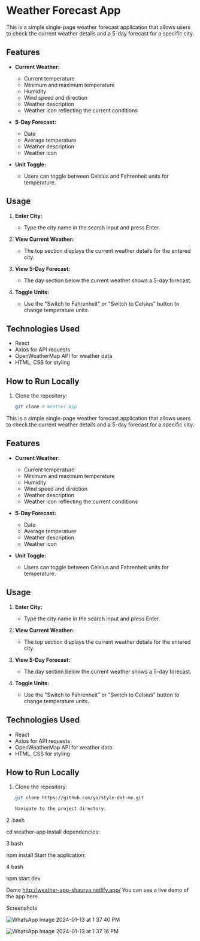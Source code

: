 # Weather Forecast App

This is a simple single-page weather forecast application that allows users to check the current weather details and a 5-day forecast for a specific city.

## Features

- **Current Weather:**
  - Current temperature
  - Minimum and maximum temperature
  - Humidity
  - Wind speed and direction
  - Weather description
  - Weather icon reflecting the current conditions

- **5-Day Forecast:**
  - Date
  - Average temperature
  - Weather description
  - Weather icon

- **Unit Toggle:**
  - Users can toggle between Celsius and Fahrenheit units for temperature.

## Usage

1. **Enter City:**
   - Type the city name in the search input and press Enter.

2. **View Current Weather:**
   - The top section displays the current weather details for the entered city.

3. **View 5-Day Forecast:**
   - The day section below the current weather shows a 5-day forecast.

4. **Toggle Units:**
   - Use the "Switch to Fahrenheit" or "Switch to Celsius" button to change temperature units.

## Technologies Used

- React
- Axios for API requests
- OpenWeatherMap API for weather data
- HTML, CSS for styling

## How to Run Locally

1. Clone the repository:

   ```bash
   git clone # Weather App

This is a simple single-page weather forecast application that allows users to check the current weather details and a 5-day forecast for a specific city.

## Features

- **Current Weather:**
  - Current temperature
  - Minimum and maximum temperature
  - Humidity
  - Wind speed and direction
  - Weather description
  - Weather icon reflecting the current conditions

- **5-Day Forecast:**
  - Date
  - Average temperature
  - Weather description
  - Weather icon

- **Unit Toggle:**
  - Users can toggle between Celsius and Fahrenheit units for temperature.

## Usage

1. **Enter City:**
   - Type the city name in the search input and press Enter.

2. **View Current Weather:**
   - The top section displays the current weather details for the entered city.

3. **View 5-Day Forecast:**
   - The day section below the current weather shows a 5-day forecast.

4. **Toggle Units:**
   - Use the "Switch to Fahrenheit" or "Switch to Celsius" button to change temperature units.

## Technologies Used

- React
- Axios for API requests
- OpenWeatherMap API for weather data
- HTML, CSS for styling

## How to Run Locally

1. Clone the repository:

   ```bash
   git clone https://github.com/yo/style-dot-me.git

   Navigate to the project directory:

2 .bash

cd weather-app
Install dependencies:

3 bash

npm install
Start the application:

4 bash

npm start dev

Demo
http://weather-app-shaurya.netlify.app/
You can see a live demo of the app here.

Screenshots


![WhatsApp Image 2024-01-13 at 1 37 40 PM](https://github.com/shauryadhaka0027/useEffect/assets/138813918/ca31c623-4cd4-48b6-9db9-15af3fcd62f6)


![WhatsApp Image 2024-01-13 at 1 37 16 PM](https://github.com/shauryadhaka0027/useEffect/assets/138813918/b42e856a-e8b7-4c77-8cb3-16a3c79bf309)

